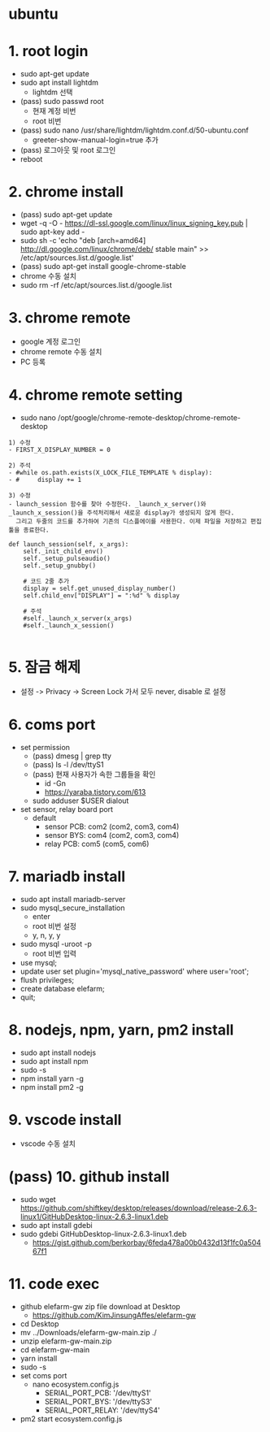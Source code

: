 # ubuntu

# 1. root login 
- sudo apt-get update 
- sudo apt install lightdm 
  - lightdm 선택 
- (pass) sudo passwd root 
  - 현재 계정 비번 
  - root 비번 
- (pass) sudo nano /usr/share/lightdm/lightdm.conf.d/50-ubuntu.conf
  - greeter-show-manual-login=true 추가 
- (pass) 로그아웃 및 root 로그인 
- reboot 

# 2. chrome install 
- (pass) sudo apt-get update 
- wget -q -O - https://dl-ssl.google.com/linux/linux_signing_key.pub | sudo apt-key add -
- sudo sh -c 'echo "deb [arch=amd64] http://dl.google.com/linux/chrome/deb/ stable main" >> /etc/apt/sources.list.d/google.list'
- (pass) sudo apt-get install google-chrome-stable
- chrome 수동 설치 
- sudo rm -rf /etc/apt/sources.list.d/google.list

# 3. chrome remote 
- google 계정 로그인 
- chrome remote 수동 설치 
- PC 등록 

# 4. chrome remote setting 
- sudo nano /opt/google/chrome-remote-desktop/chrome-remote-desktop 
```
1) 수정 
- FIRST_X_DISPLAY_NUMBER = 0
  
2) 주석 
- #while os.path.exists(X_LOCK_FILE_TEMPLATE % display):
- #     display += 1

3) 수정 
- launch_session 함수를 찾아 수정한다. _launch_x_server()와 _launch_x_session()을 주석처리해서 새로운 display가 생성되지 않게 한다.
  그리고 두줄의 코드를 추가하여 기존의 디스플에이를 사용한다. 이제 파일을 저장하고 편집 툴을 종료한다.

def launch_session(self, x_args):
    self._init_child_env()
    self._setup_pulseaudio()
    self._setup_gnubby()

    # 코드 2줄 추가
    display = self.get_unused_display_number()
    self.child_env["DISPLAY"] = ":%d" % display

    # 주석
    #self._launch_x_server(x_args)
    #self._launch_x_session()
    
```

# 5. 잠금 해제 
- 설정 -> Privacy -> Screen Lock 가서 모두 never, disable 로 설정 

# 6. coms port  
- set permission
  - (pass) dmesg | grep tty
  - (pass) ls -l /dev/ttyS1
  - (pass) 현재 사용자가 속한 그룹들을 확인
    - id -Gn 
    - https://yaraba.tistory.com/613
  - sudo adduser $USER dialout 
- set sensor, relay board port 
  - default 
    - sensor PCB: com2 (com2, com3, com4)
    - sensor BYS: com4 (com2, com3, com4)
    - relay  PCB: com5 (com5, com6)

# 7. mariadb install 
- sudo apt install mariadb-server
- sudo mysql_secure_installation
  - enter 
  - root 비번 설정 
  - y, n, y, y 
- sudo mysql -uroot -p
  - root 비번 입력 
- use mysql;
- update user set plugin='mysql_native_password' where user='root';
- flush privileges;
- create database elefarm;
- quit;

# 8. nodejs, npm, yarn, pm2 install 
- sudo apt install nodejs
- sudo apt install npm
- sudo -s
- npm install yarn -g 
- npm install pm2 -g

# 9. vscode install 
- vscode 수동 설치 

# (pass) 10. github install 
- sudo wget https://github.com/shiftkey/desktop/releases/download/release-2.6.3-linux1/GitHubDesktop-linux-2.6.3-linux1.deb
- sudo apt install gdebi
- sudo gdebi GitHubDesktop-linux-2.6.3-linux1.deb
  - https://gist.github.com/berkorbay/6feda478a00b0432d13f1fc0a50467f1

# 11. code exec 
- github elefarm-gw zip file download at Desktop 
  - https://github.com/KimJinsungAffes/elefarm-gw
- cd Desktop
- mv ../Downloads/elefarm-gw-main.zip ./
- unzip elefarm-gw-main.zip 
- cd elefarm-gw-main
- yarn install 
- sudo -s
- set coms port 
  - nano ecosystem.config.js
    - SERIAL_PORT_PCB: '/dev/ttyS1'
    - SERIAL_PORT_BYS: '/dev/ttyS3'
    - SERIAL_PORT_RELAY: '/dev/ttyS4'
- pm2 start ecosystem.config.js

